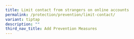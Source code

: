 ```yaml
---
title: Limit contact from strangers on online accounts
permalink: /protection/prevention/limit-contact/
variant: tiptap
description: ""
third_nav_title: Add Prevention Measures
---
```

